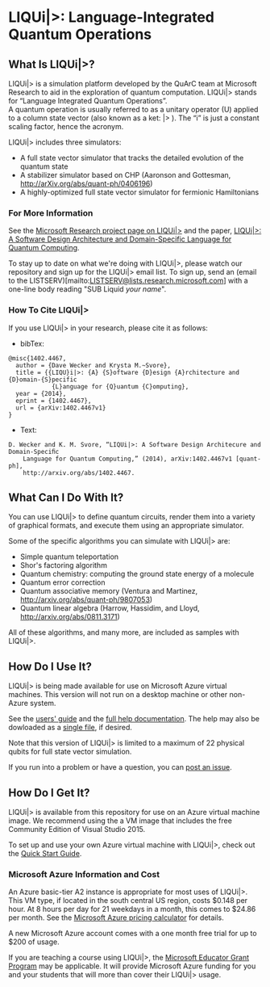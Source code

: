 # LIQUi|>: Language-Integrated Quantum Operations

## What Is LIQUi|>?

LIQUi|> is a simulation platform developed by the QuArC team at Microsoft Research to aid in the exploration of quantum computation. 
LIQUi|> stands for “Language Integrated Quantum Operations”.  
A quantum operation is usually referred to as a unitary operator (U) applied to a column state vector (also known as a ket: |> ).
The “i” is just a constant scaling factor, hence the acronym.

LIQUi|> includes three simulators: 
* A full state vector simulator that tracks the detailed evolution of the quantum state
* A stabilizer simulator based on CHP (Aaronson and Gottesman, http://arXiv.org/abs/quant-ph/0406196)
* A highly-optimized full state vector simulator for fermionic Hamiltonians

### For More Information

See the [Microsoft Research project page on LIQUi|>](http://research.microsoft.com/en-us/projects/liquid/)
and the paper, [LIQUi|>: A Software Design Architecture and Domain-Specific Language for Quantum Computing](http://research.microsoft.com/pubs/209634/1402.4467.pdf).

To stay up to date on what we're doing with LIQUi|>, please watch our repository and sign up for the LIQUi|> email list.
To sign up, send an (email to the LISTSERV)[mailto:LISTSERV@lists.research.microsoft.com] with a one-line body reading "SUB Liquid *your name*".

### How To Cite LIQUi|>

If you use LIQUi|> in your research, please cite it as follows:
* bibTex:
```
@misc{1402.4467,
  author = {Dave Wecker and Krysta M.~Svore},
  title = {{LIQU}i|>: {A} {S}oftware {D}esign {A}rchitecture and {D}omain-{S}pecific 
            {L}anguage for {Q}uantum {C}omputing},
  year = {2014},
  eprint = {1402.4467},
  url = {arXiv:1402.4467v1}
}
```
* Text: 
```
D. Wecker and K. M. Svore, “LIQUi|>: A Software Design Architecure and Domain-Speciﬁc 
    Language for Quantum Computing,” (2014), arXiv:1402.4467v1 [quant-ph], 
    http://arxiv.org/abs/1402.4467.
```

## What Can I Do With It?

You can use LIQUi|> to define quantum circuits, render them into a variety of graphical formats, and execute them
using an appropriate simulator.

Some of the specific algorithms you can simulate with LIQUi|> are:
* Simple quantum teleportation
* Shor's factoring algorithm
* Quantum chemistry: computing the ground state energy of a molecule
* Quantum error correction
* Quantum associative memory (Ventura and Martinez, http://arxiv.org/abs/quant-ph/9807053)
* Quantum linear algebra (Harrow, Hassidim, and Lloyd, http://arxiv.org/abs/0811.3171)

All of these algorithms, and many more, are included as samples with LIQUi|>.

## How Do I Use It?

LIQUi|> is being made available for use on Microsoft Azure virtual machines. 
This version will not run on a desktop machine or other non-Azure system.

See the [users' guide](https://msr-quarc.github.io/Liquid/LIQUiD.pdf) and the [full help documentation](https://msr-quarc.github.io/Liquid/).
The help may also be dowloaded as a [single file](https://msr-quarc.github.io/Liquid/Liquid.chm), if desired.

Note that this version of LIQUi|> is limited to a maximum of 22 physical qubits for full state vector simulation.

If you run into a problem or have a question, you can [post an issue](https://github.com/msr-quarc/Liquid/issues).

## How Do I Get It?

LIQUi|> is available from this repository for use on an Azure virtual machine image.
We recommend using the a VM image that includes the free Community Edition of Visual Studio 2015.

To set up and use your own Azure virtual machine with LIQUi|>, check out the [Quick Start Guide](QuickStart.md).

### Microsoft Azure Information and Cost

An Azure basic-tier A2 instance is appropriate for most uses of LIQUi|>.
This VM type, if located in the south central US region, costs $0.148 per hour.
At 8 hours per day for 21 weekdays in a month, this comes to $24.86 per month.
See the [Microsoft Azure pricing calculator](https://azure.microsoft.com/en-us/pricing/calculator/) for details.

A new Microsoft Azure account comes with a one month free trial for up to $200 of usage.

If you are teaching a course using LIQUi|>, the [Microsoft Educator Grant Program](https://www.microsoftazurepass.com/azureu) may be applicable.
It will provide Microsoft Azure funding for you and your students that will more than cover their LIQUi|> usage.
